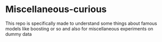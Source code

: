 # Miscellaneous-curious
This repo is specifically made to understand some things about famous models like boosting or so and also for miscellaneous experiments on dummy data
